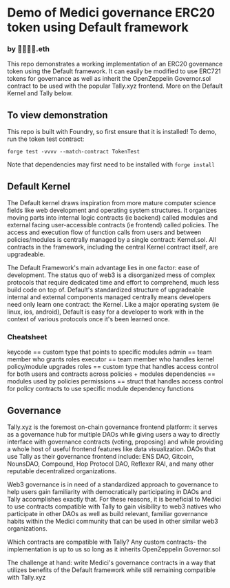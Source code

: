 # Demo of Medici governance ERC20 token using Default framework
### by 👦🏻👦🏻.eth

This repo demonstrates a working implementation of an ERC20 governance token using the Default framework. It can easily be modified to use ERC721 tokens for governance as well as inherit the OpenZeppelin Governor.sol contract to be used with the popular Tally.xyz frontend. More on the Default Kernel and Tally below.

## To view demonstration

This repo is built with Foundry, so first ensure that it is installed! To demo, run the token test contract:

```forge test -vvvv --match-contract TokenTest```

Note that dependencies may first need to be installed with ```forge install```


## Default Kernel

The Default kernel draws inspiration from more mature computer science fields like web development and operating system structures. It organizes moving parts into internal logic contracts (ie backend) called modules and external facing user-accessible contracts (ie frontend) called policies. The access and execution flow of function calls from users and between policies/modules is centrally managed by a single contract: Kernel.sol. All contracts in the framework, including the central Kernel contract itself, are upgradeable.

The Default Framework's main advantage lies in one factor: ease of development. The status quo of web3 is a disorganized mess of complex protocols that require dedicated time and effort to comprehend, much less build code on top of. Default's standardized structure of upgradeable internal and external components managed centrally means developers need only learn one contract: the Kernel. Like a major operating system (ie linux, ios, android), Default is easy for a developer to work with in the context of various protocols once it's been learned once.

### Cheatsheet
keycode == custom type that points to specific modules
admin == team member who grants roles
executor == team member who handles kernel policy/module upgrades
roles == custom type that handles access control for both users and contracts across policies + modules
dependencies == modules used by policies
permissions == struct that handles access control for policy contracts to use specific module dependency functions


## Governance

Tally.xyz is the foremost on-chain governance frontend platform: it serves as a governance hub for multiple DAOs while giving users a way to directly interface with governance contracts (voting, proposing) and while providing a whole host of useful frontend features like data visualization. DAOs that use Tally as their governance frontend include: ENS DAO, Gitcoin, NounsDAO, Compound, Hop Protocol DAO, Reflexer RAI, and many other reputable decentralized organizations. 

Web3 governance is in need of a standardized approach to governance to help users gain familiarity with democratically participating in DAOs and Tally accomplishes exactly that. For these reasons, it is beneficial to Medici to use contracts compatible with Tally to gain visibility to web3 natives who participate in other DAOs as well as build relevant, familiar governance habits within the Medici community that can be used in other similar web3 organizations.

Which contracts are compatible with Tally?
Any custom contracts- the implementation is up to us so long as it inherits OpenZeppelin Governor.sol

The challenge at hand: write Medici's governance contracts in a way that utilizes benefits of the Default framework while still remaining compatible with Tally.xyz